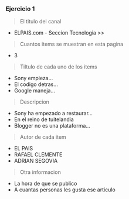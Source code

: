### Ejercicio 1

> El titulo del canal

- ELPAIS.com - Seccion Tecnologia >>

> Cuantos items se muestran en esta pagina

- 3

> Tiltulo de cada uno de los items

- Sony empieza...
- El codigo detras...
- Google maneja... 

> Descripcion

- Sony ha empezado a restaurar...
- En el reino de tuitelandia
- Blogger no es una plataforma...

> Autor de cada item

- EL PAIS
- RAFAEL CLEMENTE
- ADRIAN SEGOVIA

> Otra informacion

- La hora de que se publico
- A cuantas personas les gusta ese articulo